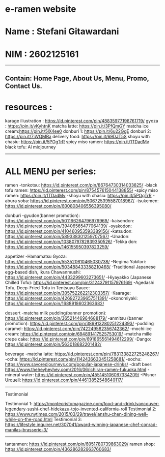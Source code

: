 # e-ramen website 
# Name : Stefani Gitawardani
# NIM : 2602125161
-----------------------
Contain: Home Page, About Us, Menu, Promo, Contact Us. 
-----------------------

# resources : 
karage illustration : https://id.pinterest.com/pin/48835977198761719/
gyoza : https://pin.it/vKyhtnK
matcha latte: https://pin.it/3PfQmGY
matcha ice cream:https://pin.it/5lX4ee0
donburi 1: https://pin.it/6u22GgE
donburi 2: https://pin.it/7iWQMBa
delivery food: https://pin.it/69DJT5S
shoyu with chasiu: https://pin.it/5POgTrR
spicy miso ramen: https://pin.it/1TDadMv
black tofu: AI midjourney

-----------------------
# ALL MENU per series:

ramen
-tonkotsu: https://id.pinterest.com/pin/86764730314033825/
-black tofu ramen: https://id.pinterest.com/pin/875457615044138855/
-spicy miso ramen: https://pin.it/1TDadMv
-shoyu with chasiu: https://pin.it/5POgTrR
-abura soba: https://id.pinterest.com/pin/506725395587018967/
-tsukemen: https://id.pinterest.com/pin/600808406556395080/

donburi
-gyudon(banner promotion): https://id.pinterest.com/pin/501166264796976969/
-kaisendon: https://id.pinterest.com/pin/39406565477064139/
-oyakodon: https://id.pinterest.com/pin/410460953593389156/
-katsudon: https://id.pinterest.com/pin/589338301259707567/
-Unadon: https://id.pinterest.com/pin/1038079782839350526/
-Tekka don: https://id.pinterest.com/pin/146155950397823259/

appetizer
-Hamamatsu Gyoza: https://id.pinterest.com/pin/553520610465030738/
-Negima Yakitori: https://id.pinterest.com/pin/503488433358210468/
-Traditional Japanese egg-based dish, Ikura Chawanmushi: https://id.pinterest.com/pin/4433299603273651/
-Hiyayakko (Japanese Chilled Tofu): https://id.pinterest.com/pin/31243791157976169/
-Agedashi Tofu, Deep-Fried Tofu in Tentsuyu Sauce: https://id.pinterest.com/pin/305752262212303357/
-Kaarage: https://id.pinterest.com/pin/426927239657511391/
-okonomiyaki: https://id.pinterest.com/pin/1688918602363682/

dessert
-matcha milk pudding(banner promotion): https://id.pinterest.com/pin/36521446964688179/
-anmitsu (banner promotion): https://id.pinterest.com/pin/389913280251224393/
-pudding caramel: https://id.pinterest.com/pin/742249582356742362/
-mochi ice cream: https://id.pinterest.com/pin/694891417525753019/
-matcha mille crepe cake: https://id.pinterest.com/pin/691865561494612299/
-Dango: https://id.pinterest.com/pin/563018682201482/

beverage
-matcha latte: https://id.pinterest.com/pin/783133822725248267/
-ocha: https://id.pinterest.com/pin/1142436630451258681/
-sochu: https://www.savoredjourneys.com/popular-japanese-drinks/
-draft beer: https://www.theheyheyhey.com/2016/06/ichiran-ramen-fukuoka.html
-mineral water: https://id.pinterest.com/pin/455145106067334209/
-Pilsner Urquell: https://id.pinterest.com/pin/44613852548640117/

-----------------------

Testimonial 

Testimonial 1: https://montecristomagazine.com/food-and-drink/vancouver-legendary-sushi-chef-hidekazu-tojo-invented-california-roll
Testimonial 2: https://www.nytimes.com/2015/03/29/travel/lanshu-chen-dining-well-while-on-the-road.html
Testimonial 3: https://lifestyle.inquirer.net/307041/award-winning-japanese-chef-conrad-manilas-brasserie-3/

-----------------------

tantanmen: https://id.pinterest.com/pin/6051780739863029/
ramen shop: https://id.pinterest.com/pin/436286282663760683/
